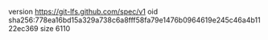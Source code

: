 version https://git-lfs.github.com/spec/v1
oid sha256:778ea16bd15a329a738c6a8fff58fa79e1476b0964619e245c46a4b1122ec369
size 6110
